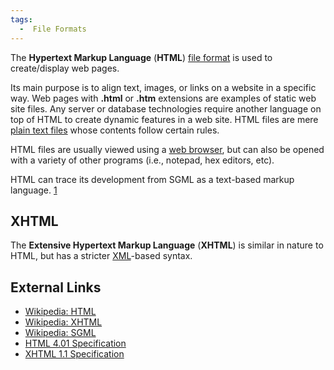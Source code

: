 ```yaml
---
tags:
  -  File Formats
---
```

The **Hypertext Markup Language** (**HTML**) [file
format](file_format.md) is used to create/display web pages.

Its main purpose is to align text, images, or links on a website in a
specific way. Web pages with **.html** or **.htm** extensions are
examples of static web site files. Any server or database technologies
require another language on top of HTML to create dynamic features in a
web site. HTML files are mere [plain text files](txt.md) whose
contents follow certain rules.

HTML files are usually viewed using a [web
browser](web_browser.md), but can also be opened with a variety
of other programs (i.e., notepad, hex editors, etc).

HTML can trace its development from SGML as a text-based markup
language. [1](http://en.wikipedia.org/wiki/SGML)

## XHTML

The **Extensive Hypertext Markup Language** (**XHTML**) is similar in
nature to HTML, but has a stricter [XML](xml.md)-based syntax.

## External Links

- [Wikipedia: HTML](http://en.wikipedia.org/wiki/Html)
- [Wikipedia: XHTML](http://en.wikipedia.org/wiki/Xhtml)
- [Wikipedia: SGML](http://en.wikipedia.org/wiki/SGML)
- [HTML 4.01 Specification](http://www.w3.org/TR/html401/)
- [XHTML 1.1 Specification](http://www.w3.org/TR/xhtml11/)

